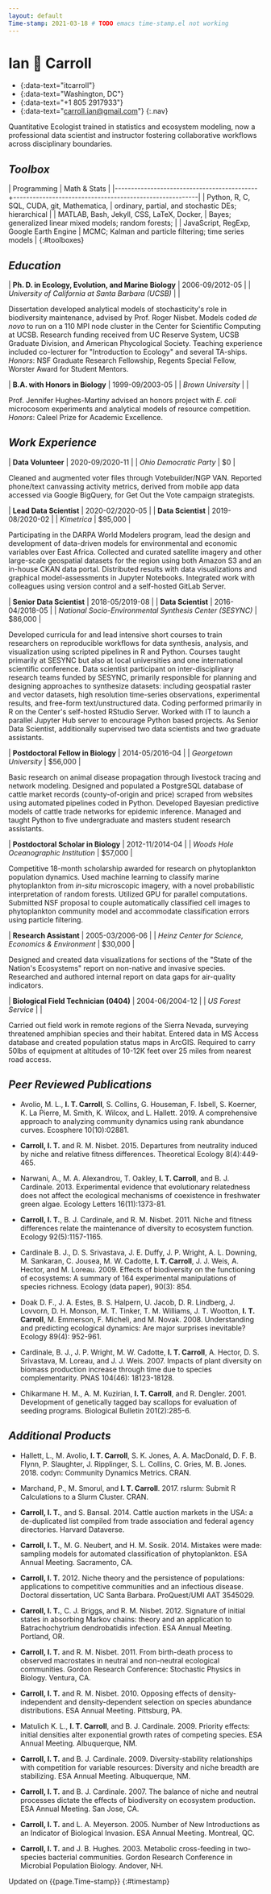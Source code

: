 ```yaml
---
layout: default
Time-stamp: 2021-03-18 # TODO emacs time-stamp.el not working
---
```


# Ian :seedling: Carroll

- [<i class="fab fa-github"></i>]{:data-text="itcarroll"}
- [<i class="fas fa-map-marker-alt"></i>]{:data-text="Washington, DC"}
- [<i class="fas fa-phone"></i>]{:data-text="+1 805 2917933"}
- [<i class="fas fa-envelope"></i>]{:data-text="carroll.ian@gmail.com"}
{:.nav}

Quantitative Ecologist trained in statistics and ecosystem modeling,
now a professional data scientist and instructor fostering
collaborative workflows across disciplinary boundaries.

## _Toolbox_

| Programming                                | Math & Stats                                            |
|--------------------------------------------+---------------------------------------------------------|
| Python, R, C, SQL, CUDA, git, Mathematica, | ordinary, partial, and stochastic DEs; hierarchical     |
| MATLAB, Bash, Jekyll, CSS, LaTeX, Docker,  | Bayes; generalized linear mixed models; random forests; |
| JavaScript, RegExp, Google Earth Engine    | MCMC; Kalman and particle filtering; time series models |
{:#toolboxes}

## _Education_

| **Ph. D. in Ecology, Evolution, and Marine Biology** | 2006-09/2012-05 |
| *University of California at Santa Barbara (UCSB)*   |                 |

Dissertation developed analytical models of stochasticity's role in
biodiversity maintenance, advised by Prof. Roger Nisbet. Models coded
*de novo* to run on a 110 MPI node cluster in the Center for
Scientific Computing at UCSB. Research funding received from UC
Reserve System, UCSB Graduate Division, and American Phycological
Society. Teaching experience included co-lecturer for "Introduction to
Ecology" and several TA-ships. *Honors*: NSF Graduate Research
Fellowship, Regents Special Fellow, Worster Award for Student Mentors.

| **B.A. with Honors in Biology** | 1999-09/2003-05 |
| *Brown University*              |                 |

Prof. Jennifer Hughes-Martiny advised an honors project with *E. coli*
microcosom experiments and analytical models of resource
competition. *Honors*: Caleel Prize for Academic Excellence.

## _Work Experience_

| **Data Volunteer**      | 2020-09/2020-11 |
| *Ohio Democratic Party* |              $0 |

Cleaned and augmented voter files through Votebuilder/NGP
VAN. Reported phone/text canvassing activity metrics, derived from
mobile app data accessed via Google BigQuery, for Get Out the Vote
campaign strategists.

| **Lead Data Scientist** | 2020-02/2020-05 |
| **Data Scientist**      | 2019-08/2020-02 |
| *Kimetrica*             |         $95,000 |

Participating in the DARPA World Modelers program, lead the design and
development of data-driven models for environmental and economic
variables over East Africa. Collected and curated satellite imagery
and other large-scale geospatial datasets for the region using both
Amazon S3 and an in-house CKAN data portal. Distributed results with
data visualizations and graphical model-assessments in Jupyter
Notebooks. Integrated work with colleagues using version control and a
self-hosted GitLab Server.

| **Senior Data Scientist**                                | 2018-05/2019-08 |
| **Data Scientist**                                       | 2016-04/2018-05 |
| *National Socio-Environmental Synthesis Center (SESYNC)* |         $86,000 |

Developed curricula for and lead intensive short courses to train
researchers on reproducible workflows for data synthesis, analysis,
and visualization using scripted pipelines in R and Python. Courses
taught primarily at SESYNC but also at local universities and one
international scientific conference. Data scientist participant on
inter-disciplinary research teams funded by SESYNC, primarily
responsible for planning and designing approaches to synthesize
datasets: including geospatial raster and vector datasets, high
resolution time-series observations, experimental results, and
free-form text/unstructured data. Coding performed primarily in R on
the Center's self-hosted RStudio Server. Worked with IT to launch a
parallel Jupyter Hub server to encourage Python based projects. As
Senior Data Scientist, additionally supervised two data scientists and
two graduate assistants.

| **Postdoctoral Fellow in Biology** | 2014-05/2016-04 |
| *Georgetown University*            |         $56,000 |

Basic research on animal disease propagation through livestock tracing
and network modeling. Designed and populated a PostgreSQL database of
cattle market records (county-of-origin and price) scraped from
websites using automated pipelines coded in Python. Developed Bayesian
predictive models of cattle trade networks for epidemic inference. Managed
and taught Python to five undergraduate and masters student research
assistants.

| **Postdoctoral Scholar in Biology**    | 2012-11/2014-04 |
| *Woods Hole Oceanographic Institution* |         $57,000 |

Competitive 18-month scholarship awarded for research on phytoplankton
population dynamics. Used machine learning to classify marine
phytoplankton from *in-situ* microscopic imagery, with a novel
probabilistic interpretation of random forests. Utilized GPU for
parallel computations. Submitted NSF proposal to couple automatically
classified cell images to phytoplankton community model and
accommodate classification errors using particle filtering.

| **Research Assistant**                              | 2005-03/2006-06 |
| *Heinz Center for Science, Economics & Environment* |         $30,000 |

Designed and created data visualizations for sections of the "State of
the Nation's Ecosystems" report on non-native and invasive
species. Researched and authored internal report on data gaps for
air-quality indicators.

| **Biological Field Technician (0404)** | 2004-06/2004-12 |
| *US Forest Service*                    |                 |

Carried out field work in remote regions of the Sierra Nevada,
surveying threatened amphibian species and their habitat. Entered data
in MS Access database and created population status maps in
ArcGIS. Required to carry 50lbs of equipment at altitudes of 10-12K
feet over 25 miles from nearest road access.

## _Peer Reviewed Publications_

- Avolio, M. L., **I. T. Carroll**, S. Collins, G. Houseman,
  F. Isbell, S. Koerner, K. La Pierre, M. Smith, K. Wilcox, and
  L. Hallett. 2019. A comprehensive approach to analyzing community
  dynamics using rank abundance curves. Ecosphere 10(10):02881.

- **Carroll, I. T.** and R. M. Nisbet. 2015. Departures from
  neutrality induced by niche and relative fitness
  differences. Theoretical Ecology 8(4):449-465.

- Narwani, A., M. A. Alexandrou, T. Oakley, **I. T. Carroll**, and
  B. J. Cardinale. 2013. Experimental evidence that evolutionary
  relatedness does not affect the ecological mechanisms of coexistence
  in freshwater green algae. Ecology Letters 16(11):1373-81.

- **Carroll, I. T.**, B. J. Cardinale, and R. M. Nisbet. 2011. Niche
  and fitness differences relate the maintenance of diversity to
  ecosystem function. Ecology 92(5):1157-1165.

- Cardinale B. J., D. S. Srivastava, J. E. Duffy, J. P. Wright,
  A. L. Downing, M. Sankaran, C. Jousea, M. W. Cadotte,
  **I. T. Carroll**, J. J. Weis, A. Hector, and
  M. Loreau. 2009. Effects of biodiversity on the functioning of
  ecosystems: A summary of 164 experimental manipulations of species
  richness. Ecology (data paper), 90(3): 854.

- Doak D. F., J. A. Estes, B. S. Halpern, U. Jacob, D. R. Lindberg,
  J. Lovvorn, D. H. Monson, M. T. Tinker, T. M. Williams,
  J. T. Wootton, **I. T. Carroll**, M. Emmerson, F. Micheli, and
  M. Novak. 2008. Understanding and predicting ecological dynamics:
  Are major surprises inevitable? Ecology 89(4): 952-961.

- Cardinale, B. J., J. P. Wright, M. W. Cadotte, **I. T. Carroll**,
  A. Hector, D. S. Srivastava, M. Loreau, and J. J. Weis. 2007. Impacts
  of plant diversity on biomass production increase through time due
  to species complementarity. PNAS 104(46): 18123-18128.

- Chikarmane H. M., A. M. Kuzirian, **I. T. Carroll**, and
  R. Dengler. 2001. Development of genetically tagged bay scallops for
  evaluation of seeding programs. Biological Bulletin 201(2):285-6.

## _Additional Products_

- Hallett, L., M. Avolio, **I. T. Carroll**, S. K. Jones, A. A. MacDonald,
  D. F. B. Flynn, P. Slaughter, J. Ripplinger, S. L. Collins, C. Gries,
  M. B. Jones. 2018. codyn: Community Dynamics Metrics. CRAN.

- Marchand, P., M. Smorul, and **I. T. Carroll**. 2017. rslurm: Submit
  R Calculations to a Slurm Cluster. CRAN.

- **Carroll, I. T.**, and S. Bansal. 2014. Cattle auction markets in
  the USA: a de-duplicated list compiled from trade association and
  federal agency directories. Harvard Dataverse.

- **Carroll, I. T.**, M. G. Neubert, and H. M. Sosik. 2014. Mistakes
  were made: sampling models for automated classification of
  phytoplankton. ESA Annual Meeting. Sacramento, CA.

- **Carroll, I. T.** 2012. Niche theory and the persistence of
  populations: applications to competitive communities and an
  infectious disease. Doctoral dissertation, UC Santa
  Barbara. ProQuest/UMI AAT 3545029.

- **Carroll, I. T.**, C. J. Briggs, and R. M. Nisbet. 2012. Signature
  of initial states in absorbing Markov chains: theory and an
  application to Batrachochytrium dendrobatidis infection. ESA Annual
  Meeting. Portland, OR.

- **Carroll, I. T.** and R. M. Nisbet. 2011. From birth-death process to
  observed macrostates in neutral and non-neutral ecological
  communities. Gordon Research Conference: Stochastic Physics in
  Biology. Ventura, CA.

- **Carroll, I. T.** and R. M. Nisbet. 2010. Opposing effects of
  density-independent and density-dependent selection on species
  abundance distributions. ESA Annual Meeting. Pittsburg, PA.

- Matulich K. L., **I. T. Carroll**, and B. J. Cardinale. 2009.
  Priority effects: initial densities alter exponential growth rates
  of competing species. ESA Annual Meeting. Albuquerque, NM.

- **Carroll, I. T.** and B. J. Cardinale. 2009. Diversity-stability
  relationships with competition for variable resources: Diversity and
  niche breadth are stabilizing. ESA Annual Meeting. Albuquerque, NM.

- **Carroll, I. T.** and B. J. Cardinale. 2007. The balance of niche and
  neutral processes dictate the effects of biodiversity on ecosystem
  production. ESA Annual Meeting. San Jose, CA.

- **Carroll, I. T.** and L. A. Meyerson. 2005. Number of New Introductions
  as an Indicator of Biological Invasion. ESA Annual Meeting. Montreal, QC.

- **Carroll, I. T.** and J. B. Hughes. 2003. Metabolic cross-feeding in
  two-species bacterial communities. Gordon Research Conference in
  Microbial Population Biology. Andover, NH.

Updated on {{page.Time-stamp}}
{:#timestamp}

[<i class="fab fa-github"></i>]: https://github.com/itcarroll
[<i class="fas fa-map-marker-alt"></i>]: https://www.google.com/maps/place/Washington,+DC
[<i class="fas fa-phone"></i>]: tel:+18052917933
[<i class="fas fa-envelope"></i>]: mailto:carroll.ian@gmail.com

<script>
window.onbeforeprint = function() {document.title = 'Ian-Carroll-CV';}
</script>
